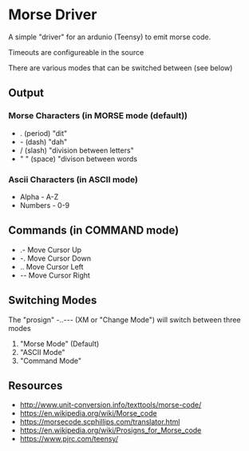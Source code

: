 # Morse Driver
A simple "driver" for an ardunio (Teensy) to emit morse code.

Timeouts are configureable in the source

There are various modes that can be switched between (see below)

## Output
### Morse Characters (in MORSE mode (default))
- . (period) "dit"
- \- (dash) "dah"
- / (slash) "division between letters"
- " " (space) "divison between words

### Ascii Characters (in ASCII mode)
- Alpha - A-Z
- Numbers - 0-9

## Commands (in COMMAND mode)
- .- Move Cursor Up
- -. Move Cursor Down
- .. Move Cursor Left
- -- Move Cursor Right

## Switching Modes
The "prosign" -..--- (XM or "Change Mode") will switch between three modes
1. "Morse Mode" (Default)
2. "ASCII Mode"
3. "Command Mode"


## Resources
- http://www.unit-conversion.info/texttools/morse-code/
- https://en.wikipedia.org/wiki/Morse_code
- https://morsecode.scphillips.com/translator.html
- https://en.wikipedia.org/wiki/Prosigns_for_Morse_code
- https://www.pjrc.com/teensy/